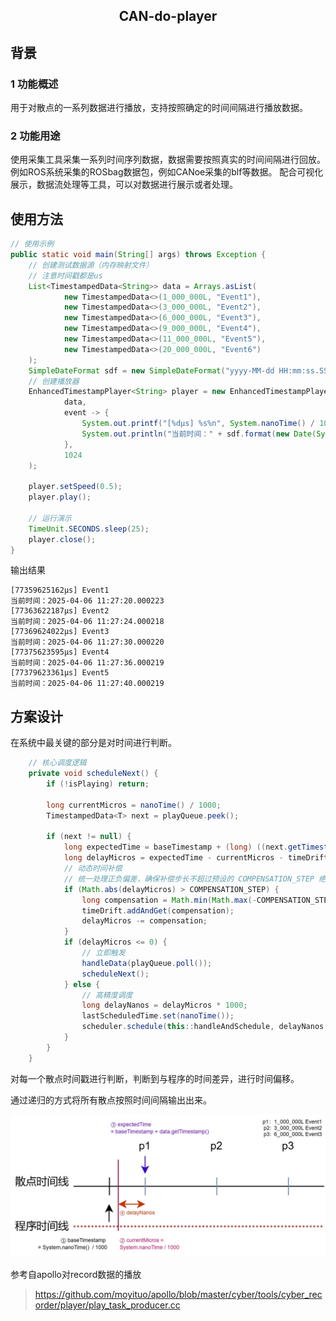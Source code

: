 
<h2><center>CAN-do-player</center></h2>

## 背景
### 1 功能概述
用于对散点的一系列数据进行播放，支持按照确定的时间间隔进行播放数据。

### 2 功能用途
使用采集工具采集一系列时间序列数据，数据需要按照真实的时间间隔进行回放。例如ROS系统采集的ROSbag数据包，例如CANoe采集的blf等数据。
配合可视化展示，数据流处理等工具，可以对数据进行展示或者处理。

## 使用方法
```java
// 使用示例
public static void main(String[] args) throws Exception {
    // 创建测试数据源（内存映射文件）
    // 注意时间戳都是us
    List<TimestampedData<String>> data = Arrays.asList(
            new TimestampedData<>(1_000_000L, "Event1"),
            new TimestampedData<>(3_000_000L, "Event2"),
            new TimestampedData<>(6_000_000L, "Event3"),
            new TimestampedData<>(9_000_000L, "Event4"),
            new TimestampedData<>(11_000_000L, "Event5"),
            new TimestampedData<>(20_000_000L, "Event6")
    );
    SimpleDateFormat sdf = new SimpleDateFormat("yyyy-MM-dd HH:mm:ss.SSSSSS");
    // 创建播放器
    EnhancedTimestampPlayer<String> player = new EnhancedTimestampPlayer<>(
            data,
            event -> {
                System.out.printf("[%dµs] %s%n", System.nanoTime() / 1000, event);
                System.out.println("当前时间：" + sdf.format(new Date(System.currentTimeMillis())));
            },
            1024
    );

    player.setSpeed(0.5);
    player.play();

    // 运行演示
    TimeUnit.SECONDS.sleep(25);
    player.close();
}
```

输出结果
```shell
[77359625162µs] Event1
当前时间：2025-04-06 11:27:20.000223
[77363622187µs] Event2
当前时间：2025-04-06 11:27:24.000218
[77369624022µs] Event3
当前时间：2025-04-06 11:27:30.000220
[77375623595µs] Event4
当前时间：2025-04-06 11:27:36.000219
[77379623361µs] Event5
当前时间：2025-04-06 11:27:40.000219
```


## 方案设计

在系统中最关键的部分是对时间进行判断。

```java
    // 核心调度逻辑
    private void scheduleNext() {
        if (!isPlaying) return;

        long currentMicros = nanoTime() / 1000;
        TimestampedData<T> next = playQueue.peek();

        if (next != null) {
            long expectedTime = baseTimestamp + (long) ((next.getTimestamp()) / speedFactor);
            long delayMicros = expectedTime - currentMicros - timeDrift.get();
            // 动态时间补偿
            // 统一处理正负偏差，确保补偿步长不超过预设的 COMPENSATION_STEP 绝对值
            if (Math.abs(delayMicros) > COMPENSATION_STEP) {
                long compensation = Math.min(Math.max(-COMPENSATION_STEP, delayMicros), COMPENSATION_STEP);
                timeDrift.addAndGet(compensation);
                delayMicros -= compensation;
            }
            if (delayMicros <= 0) {
                // 立即触发
                handleData(playQueue.poll());
                scheduleNext();
            } else {
                // 高精度调度
                long delayNanos = delayMicros * 1000;
                lastScheduledTime.set(nanoTime());
                scheduler.schedule(this::handleAndSchedule, delayNanos, TimeUnit.NANOSECONDS);
            }
        }
    }
```
对每一个散点时间戳进行判断，判断到与程序的时间差异，进行时间偏移。

通过递归的方式将所有散点按照时间间隔输出出来。

![image](https://github.com/Jarrettluo/can-do-play/blob/master/images/示意图.jpg)


参考自apollo对record数据的播放
> https://github.com/moyituo/apollo/blob/master/cyber/tools/cyber_recorder/player/play_task_producer.cc
